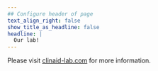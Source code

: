 ```yaml
---
## Configure header of page
text_align_right: false
show_title_as_headline: false
headline: |
  Our lab!
---
```


Please visit [clinaid-lab.com](https://clinaid-lab.com/) for more information.


